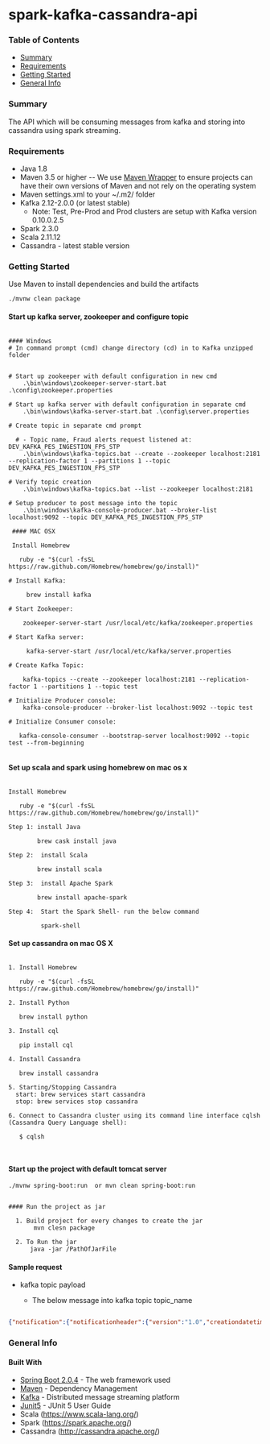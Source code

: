 # spark-kafka-cassandra-api


### Table of Contents

* [Summary](#summary)
* [Requirements](#requirements)
* [Getting Started](#getting-started)
* [General Info](#general-info)

### Summary

The API which will be consuming messages from kafka and storing into cassandra using spark streaming.

### Requirements

* Java 1.8
* Maven 3.5 or higher
   -- We use [Maven Wrapper](https://github.com/takari/takari-maven-plugin) to ensure projects can have their own versions of Maven and not rely on the operating system
* Maven settings.xml to your ~/.m2/ folder
* Kafka 2.12-2.0.0 (or latest stable)
    - Note: Test, Pre-Prod and Prod clusters are setup with Kafka version 0.10.0.2.5
* Spark 2.3.0
* Scala 2.11.12
* Cassandra - latest stable version

### Getting Started

Use Maven to install dependencies and build the artifacts
```
./mvnw clean package
```

#### Start up kafka server, zookeeper and configure topic

```text

#### Windows
# In command prompt (cmd) change directory (cd) in to Kafka unzipped folder


# Start up zookeeper with default configuration in new cmd
    .\bin\windows\zookeeper-server-start.bat .\config\zookeeper.properties

# Start up kafka server with default configuration in separate cmd
    .\bin\windows\kafka-server-start.bat .\config\server.properties
    
# Create topic in separate cmd prompt

  # - Topic name, Fraud alerts request listened at: DEV_KAFKA_PES_INGESTION_FPS_STP
    .\bin\windows\kafka-topics.bat --create --zookeeper localhost:2181 --replication-factor 1 --partitions 1 --topic DEV_KAFKA_PES_INGESTION_FPS_STP
    
# Verify topic creation
    .\bin\windows\kafka-topics.bat --list --zookeeper localhost:2181

# Setup producer to post message into the topic
    .\bin\windows\kafka-console-producer.bat --broker-list localhost:9092 --topic DEV_KAFKA_PES_INGESTION_FPS_STP
    
 #### MAC OSX
 
 Install Homebrew

   ruby -e "$(curl -fsSL https://raw.github.com/Homebrew/homebrew/go/install)"
 
# Install Kafka:

     brew install kafka
 
# Start Zookeeper:

    zookeeper-server-start /usr/local/etc/kafka/zookeeper.properties
    
# Start Kafka server:

     kafka-server-start /usr/local/etc/kafka/server.properties

# Create Kafka Topic:

    kafka-topics --create --zookeeper localhost:2181 --replication-factor 1 --partitions 1 --topic test
    
# Initialize Producer console:
    kafka-console-producer --broker-list localhost:9092 --topic test

# Initialize Consumer console:

   kafka-console-consumer --bootstrap-server localhost:9092 --topic test --from-beginning
 
```

#### Set up scala and spark using homebrew on mac os x

``` text

Install Homebrew

   ruby -e "$(curl -fsSL https://raw.github.com/Homebrew/homebrew/go/install)"

Step 1: install Java

        brew cask install java

Step 2:  install Scala

        brew install scala
        
Step 3:  install Apache Spark

        brew install apache-spark
        
Step 4:  Start the Spark Shell- run the below command

         spark-shell

```

#### Set up cassandra on mac OS X

``` text

1. Install Homebrew

   ruby -e "$(curl -fsSL https://raw.github.com/Homebrew/homebrew/go/install)"

2. Install Python

   brew install python

3. Install cql

   pip install cql

4. Install Cassandra

   brew install cassandra

5. Starting/Stopping Cassandra
  start: brew services start cassandra
  stop: brew services stop cassandra

6. Connect to Cassandra cluster using its command line interface cqlsh (Cassandra Query Language shell):

   $ cqlsh
   
   
```

#### Start up the project with default tomcat server

```
./mvnw spring-boot:run  or mvn clean spring-boot:run


#### Run the project as jar 

  1. Build project for every changes to create the jar
       mvn clesn package
       
  2. To Run the jar
      java -jar /PathOfJarFile

```

#### Sample request

* kafka topic payload

    - The below message into kafka topic topic_name

```json

{"notification":{"notificationheader":{"version":"1.0","creationdatetime":"2019-01-29T12:07:32.587Z","notificationkey":"TN1144551000200220","numberofevents":1}}}

```

### General Info

#### Built With

* [Spring Boot 2.0.4](https://docs.spring.io/spring-boot/docs/current/reference/htmlsingle/) - The web framework used
* [Maven](https://maven.apache.org/) - Dependency Management
* [Kafka](https://kafka.apache.org/) - Distributed message streaming platform
* [Junit5](https://junit.org/junit5/docs/current/user-guide/) - JUnit 5 User Guide
* Scala (https://www.scala-lang.org/)
* Spark (https://spark.apache.org/)
* Cassandra (http://cassandra.apache.org/)

